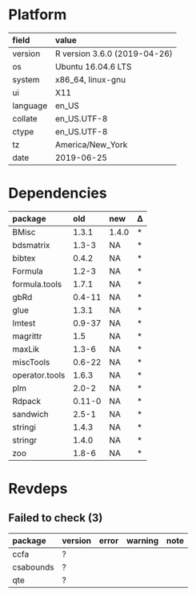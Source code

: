 # Platform

|field    |value                        |
|:--------|:----------------------------|
|version  |R version 3.6.0 (2019-04-26) |
|os       |Ubuntu 16.04.6 LTS           |
|system   |x86_64, linux-gnu            |
|ui       |X11                          |
|language |en_US                        |
|collate  |en_US.UTF-8                  |
|ctype    |en_US.UTF-8                  |
|tz       |America/New_York             |
|date     |2019-06-25                   |

# Dependencies

|package        |old    |new   |Δ  |
|:--------------|:------|:-----|:--|
|BMisc          |1.3.1  |1.4.0 |*  |
|bdsmatrix      |1.3-3  |NA    |*  |
|bibtex         |0.4.2  |NA    |*  |
|Formula        |1.2-3  |NA    |*  |
|formula.tools  |1.7.1  |NA    |*  |
|gbRd           |0.4-11 |NA    |*  |
|glue           |1.3.1  |NA    |*  |
|lmtest         |0.9-37 |NA    |*  |
|magrittr       |1.5    |NA    |*  |
|maxLik         |1.3-6  |NA    |*  |
|miscTools      |0.6-22 |NA    |*  |
|operator.tools |1.6.3  |NA    |*  |
|plm            |2.0-2  |NA    |*  |
|Rdpack         |0.11-0 |NA    |*  |
|sandwich       |2.5-1  |NA    |*  |
|stringi        |1.4.3  |NA    |*  |
|stringr        |1.4.0  |NA    |*  |
|zoo            |1.8-6  |NA    |*  |

# Revdeps

## Failed to check (3)

|package   |version |error |warning |note |
|:---------|:-------|:-----|:-------|:----|
|ccfa      |?       |      |        |     |
|csabounds |?       |      |        |     |
|qte       |?       |      |        |     |

